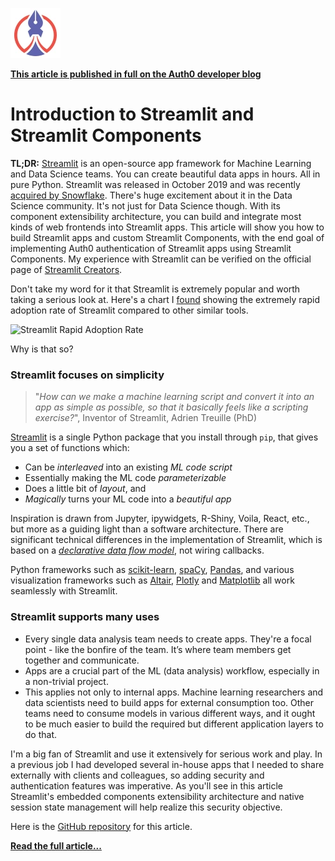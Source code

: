 ![Auth0 Guest Authors Logo](https://github.com/auth0-blog/streamlit-asehmi/blob/main/article-1/code/components/hero/app/images/logo.png)

[**This article is published in full on the Auth0 developer blog**](https://auth0.com/blog/)


# Introduction to Streamlit and Streamlit Components

**TL;DR:** [Streamlit](https://www.streamlit.io/) is an open-source app framework for Machine Learning and Data Science teams. You can create beautiful data apps in hours. All in pure Python. Streamlit was released in October 2019 and was recently [acquired by Snowflake](https://blog.streamlit.io/snowflake-to-acquire-streamlit/). There's huge excitement about it in the Data Science community. It's not just for Data Science though. With its component extensibility architecture, you can build and integrate most kinds of web frontends into Streamlit apps. This article will show you how to build Streamlit apps and custom Streamlit Components, with the end goal of implementing Auth0 authentication of Streamlit apps using Streamlit Components. My experience with Streamlit can be verified on the official page of [Streamlit Creators](https://streamlit.io/creators).

Don't take my word for it that Streamlit is extremely popular and worth taking a serious look at. Here's a chart I [found](https://towardsdatascience.com/10-features-your-streamlit-ml-app-cant-do-without-implemented-f6b4f0d66d36) showing the extremely rapid adoption rate of Streamlit compared to other similar tools.

![Streamlit Rapid Adoption Rate](https://i.ibb.co/X4SPdLR/streamlit-rapid-adoption-rate.png)

Why is that so?

### Streamlit focuses on simplicity

> "_How can we make a machine learning script and convert it into an app as simple as possible, so that it basically feels like a scripting exercise?_", Inventor of Streamlit, Adrien Treuille (PhD)

[Streamlit](https://www.streamlit.io/) is a single Python package that you install through `pip`, that gives you a set of functions which:

* Can be _interleaved_ into an existing _ML code script_
* Essentially making the ML code _parameterizable_
* Does a little bit of _layout_, and
* _Magically_ turns your ML code into a _beautiful app_

Inspiration is drawn from Jupyter, ipywidgets, R-Shiny, Voila, React, etc., but more as a guiding light than a software architecture. There are significant technical differences in the implementation of Streamlit, which is based on a [_declarative data flow model_](https://en.wikipedia.org/wiki/Dataflow_programming), not wiring callbacks.

Python frameworks such as [scikit-learn](https://scikit-learn.org/stable/), [spaCy](https://spacy.io/), [Pandas](https://pandas.pydata.org/), and various visualization frameworks such as [Altair](https://altair-viz.github.io/), [Plotly](https://plotly.com/graphing-libraries/) and [Matplotlib](https://matplotlib.org) all work seamlessly with Streamlit.

### Streamlit supports many uses

* Every single data analysis team needs to create apps. They're a focal point - like the bonfire of the team. It’s where team members get together and communicate.
* Apps are a crucial part of the ML (data analysis) workflow, especially in a non-trivial project.
* This applies not only to internal apps. Machine learning researchers and data scientists need to build apps for external consumption too. Other teams need to consume models in various different ways, and it ought to be much easier to build the required but different application layers to do that.

I'm a big fan of Streamlit and use it extensively for serious work and play. In a previous job I had developed several in-house apps that I needed to share externally with clients and colleagues, so adding security and authentication features was imperative. As you'll see in this article Streamlit's embedded components extensibility architecture and native session state management will help realize this security objective.

Here is the [GitHub repository](https://github.com/auth0-blog/streamlit-asehmi) for this article.

[**Read the full article...**](https://auth0.com/blog/introduction-to-streamlit-and-streamlit-components/)
